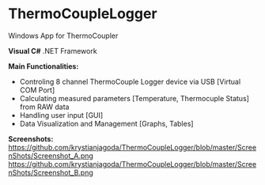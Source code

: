 # ThermoCoupleLogger
Windows App for ThermoCoupler

**Visual C#** .NET Framework


**Main Functionalities:**
- Controling 8 channel ThermoCouple Logger device via USB [Virtual COM Port]
- Calculating measured parameters [Temperature, Thermocuple Status] from RAW data
- Handling user input [GUI]
- Data Visualization and Management [Graphs, Tables]


**Screenshots:**
https://github.com/krystianjagoda/ThermoCoupleLogger/blob/master/ScreenShots/Screenshot_A.png
https://github.com/krystianjagoda/ThermoCoupleLogger/blob/master/ScreenShots/Screenshot_B.png
